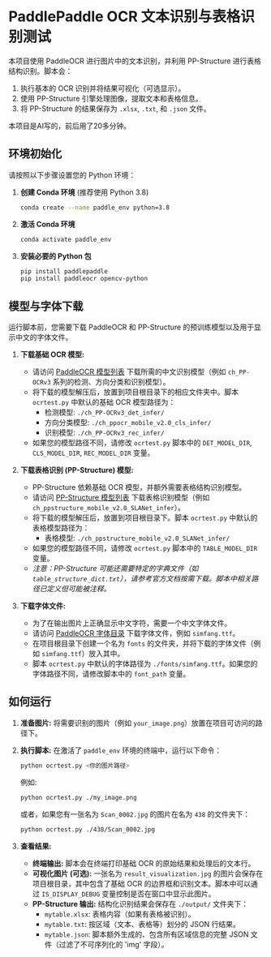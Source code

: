 # PaddlePaddle OCR 文本识别与表格识别测试

本项目使用 PaddleOCR 进行图片中的文本识别，并利用 PP-Structure 进行表格结构识别。脚本会：
1.  执行基本的 OCR 识别并将结果可视化（可选显示）。
2.  使用 PP-Structure 引擎处理图像，提取文本和表格信息。
3.  将 PP-Structure 的结果保存为 `.xlsx`, `.txt`, 和 `.json` 文件。

本项目是AI写的，前后用了20多分钟。

## 环境初始化

请按照以下步骤设置您的 Python 环境：

1.  **创建 Conda 环境** (推荐使用 Python 3.8)
    ```bash
    conda create --name paddle_env python=3.8
    ```

2.  **激活 Conda 环境**
    ```bash
    conda activate paddle_env
    ```

3.  **安装必要的 Python 包**
    ```bash
    pip install paddlepaddle
    pip install paddleocr opencv-python
    ```

## 模型与字体下载

运行脚本前，您需要下载 PaddleOCR 和 PP-Structure 的预训练模型以及用于显示中文的字体文件。

1.  **下载基础 OCR 模型:**
    *   请访问 [PaddleOCR 模型列表](https://github.com/PaddlePaddle/PaddleOCR/blob/release/2.6/doc/doc_ch/models_list.md#21-%E4%B8%AD%E6%96%87%E8%AF%86%E5%88%AB%E6%A8%A1%E5%9E%8B) 下载所需的中文识别模型（例如 `ch_PP-OCRv3` 系列的检测、方向分类和识别模型）。
    *   将下载的模型解压后，放置到项目根目录下的相应文件夹中。脚本 `ocrtest.py` 中默认的基础 OCR 模型路径为：
        *   检测模型: `./ch_PP-OCRv3_det_infer/`
        *   方向分类模型: `./ch_ppocr_mobile_v2.0_cls_infer/`
        *   识别模型: `./ch_PP-OCRv3_rec_infer/`
    *   如果您的模型路径不同，请修改 `ocrtest.py` 脚本中的 `DET_MODEL_DIR`, `CLS_MODEL_DIR`, `REC_MODEL_DIR` 变量。

2.  **下载表格识别 (PP-Structure) 模型:**
    *   PP-Structure 依赖基础 OCR 模型，并额外需要表格结构识别模型。
    *   请访问 [PP-Structure 模型列表](https://github.com/PaddlePaddle/PaddleOCR/blob/release/2.6/ppstructure/docs/models_list.md) 下载表格识别模型（例如 `ch_ppstructure_mobile_v2.0_SLANet_infer`）。
    *   将下载的模型解压后，放置到项目根目录下。脚本 `ocrtest.py` 中默认的表格模型路径为：
        *   表格模型: `./ch_ppstructure_mobile_v2.0_SLANet_infer/`
    *   如果您的模型路径不同，请修改 `ocrtest.py` 脚本中的 `TABLE_MODEL_DIR` 变量。
    *   *注意：PP-Structure 可能还需要特定的字典文件（如 `table_structure_dict.txt`），请参考官方文档按需下载。脚本中相关路径已定义但可能被注释。*

3.  **下载字体文件:**
    *   为了在输出图片上正确显示中文字符，需要一个中文字体文件。
    *   请访问 [PaddleOCR 字体目录](https://github.com/PaddlePaddle/PaddleOCR/tree/main/doc/fonts) 下载字体文件，例如 `simfang.ttf`。
    *   在项目根目录下创建一个名为 `fonts` 的文件夹，并将下载的字体文件（例如 `simfang.ttf`）放入其中。
    *   脚本 `ocrtest.py` 中默认的字体路径为 `./fonts/simfang.ttf`。如果您的字体路径不同，请修改脚本中的 `font_path` 变量。

## 如何运行

1.  **准备图片:** 将需要识别的图片（例如 `your_image.png`）放置在项目可访问的路径下。

2.  **执行脚本:**
    在激活了 `paddle_env` 环境的终端中，运行以下命令：
    ```bash
    python ocrtest.py <你的图片路径>
    ```
    例如:
    ```bash
    python ocrtest.py ./my_image.png
    ```
    或者，如果您有一张名为 `Scan_0002.jpg` 的图片在名为 `438` 的文件夹下：
    ```bash
    python ocrtest.py ./438/Scan_0002.jpg
    ```

3.  **查看结果:**
    *   **终端输出:** 脚本会在终端打印基础 OCR 的原始结果和处理后的文本行。
    *   **可视化图片 (可选):** 一张名为 `result_visualization.jpg` 的图片会保存在项目根目录，其中包含了基础 OCR 的边界框和识别文本。脚本中可以通过 `IS_DISPLAY_DEBUG` 变量控制是否在窗口中显示此图片。
    *   **PP-Structure 输出:** 结构化识别结果会保存在 `./output/` 文件夹下：
        *   `mytable.xlsx`: 表格内容（如果有表格被识别）。
        *   `mytable.txt`: 按区域（文本、表格等）划分的 JSON 行结果。
        *   `mytable.json`: 脚本额外生成的、包含所有区域信息的完整 JSON 文件（过滤了不可序列化的 'img' 字段）。
